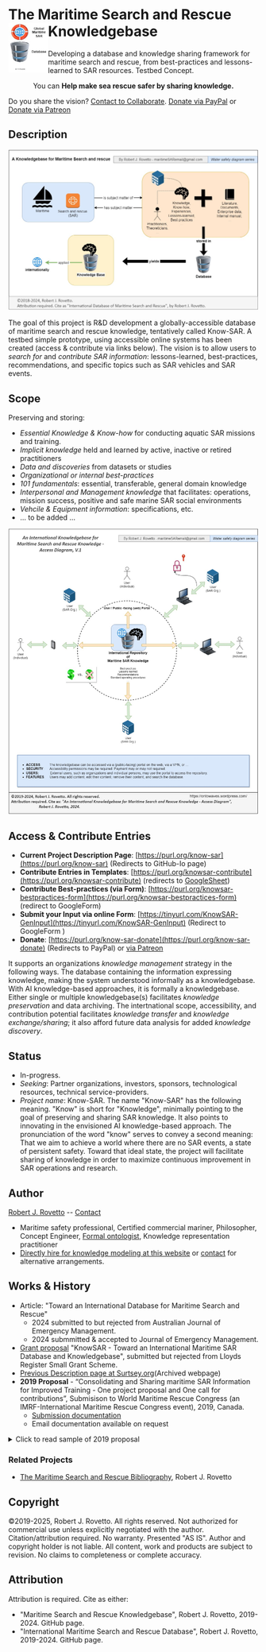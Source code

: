 # The Maritime Search and Rescue Knowledgebase <img align="left" width="80" height="100" src="images/marinSARdb-logo.jpg">
Developing a database and knowledge sharing framework for maritime search and rescue, from best-practices and lessons-learned to SAR resources. Testbed Concept. 

<p align="center">You can <b>Help make sea rescue safer by sharing knowledge.</b></p>

Do you share the vision? [Contact to Collaborate](https://thespiritofsar.wordpress.com/contact). [Donate via PayPal](https://www.paypal.com/donate/?business=JN9YD94DHA87Y&no_recurring=0&item_name=Help+create+the+worlds+first+database+about+maritime+search+%26+rescue+knowledge.+Saving+lives+by+sharing+knowledge.+Thank+you.&currency_code=USD) or [Donate via Patreon](https://patreon.com/user?u=16992629)

## Description

![image](images/International-Database-MarineSAR-Knowledge_Rovetto_v1.jpg)

The goal of this project is R&D development a globally-accessible database of maritime search and rescue knowledge, tentatively called Know-SAR. A testbed simple prototype, using accessible online systems has been created (access & contribute via links below). The vision is to allow users to _search for_ and _contribute SAR information_: lessons-learned, best-practices, recommendations, and specific topics such as SAR vehicles and SAR events. 

## Scope 
Preserving and storing:
- _Essential Knowledge & Know-how_ for conducting aquatic SAR missions and training. 
- _Implicit knowledge_ held and learned by active, inactive or retired practitioners
- _Data and discoveries_ from datasets or studies
- _Organizational or internal best-practices_
- _101 fundamentals_: essential, transferable, general domain knowledge
- _Interpersonal and Management knowledge_ that facilitates: operations, mission success, positive and safe marine SAR social environments
- _Vehcile & Equipment information_: specifications, etc.
- ... to be added ... 

![image](images/AccessDiagram_International-Database-MarineSAR-Knowledge_Rovetto_v1.jpg)

## Access & Contribute Entries
- **Current Project Description Page**: 	[https://purl.org/know-sar](https://purl.org/know-sar) (Redirects to GitHub-Io page)
- **Contribute Entries in Templates**: 		[https://purl.org/knowsar-contribute](https://purl.org/knowsar-contribute) (redirects to [GoogleSheet](https://docs.google.com/spreadsheets/d/1En-2klV5RyvoVIUaFKFvSG4Ik1SD2-U_MXMcHJFRY7Y/))
- **Contribute Best-practices (via Form)**:	[https://purl.org/knowsar-bestpractices-form](https://purl.org/knowsar-bestpractices-form) (redirect to GoogleForm)
- **Submit your Input via online Form**:	[https://tinyurl.com/KnowSAR-GenInput](https://tinyurl.com/KnowSAR-GenInput) (Redirect to GoogleForm )
- **Donate**:	 				[https://purl.org/know-sar-donate](https://purl.org/know-sar-donate) (Redirects to PayPal) or [via Patreon](https://patreon.com/user?u=16992629)

It supports an organizations _knowledge management_ strategy in the following ways. The database containing the information expressing knowledge, making the system understood informally as a knowledgebase. With AI knowledge-based approaches, it is formally a knowledgebase. Either single or multiple knowledgebase(s) facilitates _knowledge preservation_ and data archiving. The intertnational scope, accessibility, and contribution potential facilitates _knowledge transfer_ and _knowledge exchange/sharing_; it also afford future data analysis for added _knowledge discovery_. 

## Status
- In-progress.
- _Seeking_: Partner organizations, investors, sponsors, technological resources, technical service-providers.
- _Project name_: Know-SAR. The name "Know-SAR" has the following meaning. "Know" is short for "Knowledge", minimally pointing to the goal of preserving and sharing SAR knowledge. It also points to innovating in the envisioned AI knowledge-based approach. The pronunciation of the word "know" serves to convey a second meaning: That we aim to achieve a world where there are no SAR events, a state of persistent safety. Toward that ideal state, the project will facilitate sharing of knowledge in order to maximize continuous improvement in SAR operations and research.
  
##  Author
[Robert J. Rovetto](https://github.com/rrovetto) -- [Contact](mailto:rrovetto@terpalum.umd.edu)
- Maritime safety professional, Certified commercial mariner, Philosopher, Concept Engineer, [Formal ontologist](https://ontologforum.org/index.php/RobertRovetto), Knowledge representation practitioner
- [Directly hire for knowledge modeling at this website](https://tinyurl.com/yas7trzy) or [contact](rrovetto@terpalum.umd.edu) for alternative arrangements.

## Works & History
- Article: "Toward an International Database for Maritime Search and Rescue"
	- 2024 submitted to but rejected from Australian Journal of Emergency Management.
 	- 2024 submmitted & accepted to Journal of Emergency Management.
- [Grant proposal](https://github.com/rrovetto/rrovetto/blob/5160ddd1f3c18db8d6eafbe4eead23834d163a4d/affiliations-and-work/submissions/Lloyds/KnowSAR_MarineSAR-DB_LloydsGrantApp_Rovetto.pdf) "KnowSAR - Toward an International Maritime SAR Database and Knowledgebase", submitted but rejected from Lloyds Register Small Grant Scheme.
- [Previous Description page at Surtsey.org](https://web.archive.org/web/20250324025411/https://www.surtsey.org/projects/the-maritime-search-and-rescue-database/)(Archived webpage)
- **2019 Proposal** - “Consolidating and Sharing maritime SAR Information for Improved Training - One project proposal and One call for contributions”, Submisison to World Maritime Rescue Congress (an IMRF-International Maritime Rescue Congress event), 2019, Canada.
	- [Submission documentation](https://drive.google.com/drive/folders/1wWgdWdPG5B9OlZ5zOEw4n-8LlcuZrk8_?usp=sharing)
	- Email documentation available on request
<details>
  <summary>Click to read sample of 2019 proposal</summary>
	
"The community stands to improve training by aggregating and sharing maritime SAR information.
This communication discusses two project concepts. One is a project proposal to develop an
international database of maritime SAR best-practices. The other is an ongoing personal project
by the author to develop a bibliography of maritime SAR documents.

The first would be an open-source repository for best-practices in training and in actual 
operations. Any maritime SAR organization, and any individual, would be able to submit
additions to the repository Submitted best-practices or recommendations can be about 
onboard safety aspects to interpersonal aspects to equipment suggestions to detailed 
strategies for particular training evolutions like man-overboard. A best-practices
database can be incorporated into or developed for the IMRF, IMO, or another neutral
organizations.

The second project, an existing compilation of maritime SAR training and standards material is briefly introduced.
Contributions are welcome and should be directed to the author. The author seeks partners and funding to pursue both or either of these 
projects for consolidating maritime SAR information for knowledge sharing and improved training."

“This paper proposes the development of an international database of maritime SAR best-practices. The author (Rovetto) has begun a preliminary repository, drawing on his training and boating experiences. The authors asks the audience if they are interested in contributing to such a repository.  A best-practices database can be incorporated into the IMRF, IMO, or another neutral organization. It should be open and freely accessible. We draw on the collective and diverse experience of the author(s) to offer a list of recommended practices for crew members aboard rescue boats. The practices range from training suggestions, to safety precautions, to managerial and interpersonal approaches. Some maritime SAR organizations employ some of the recommendations, while others do not. Some suggestions may appear obvious, but observing existing paid and unpaid crews will demonstrate gaps in safety, lack of knowledge, etc”

</details>

### Related Projects
- [The Maritime Search and Rescue Bibliography](https://www.surtsey.org/projects/maritime-sar-bibliography), Robert J. Rovetto
  
## Copyright
©2019-2025, Robert J. Rovetto. All rights reserved.
Not authorized for commercial use unless explicitly negotiated with the author. Citation/attribution required.
No warranty. Presented "AS IS". Author and copyright holder is not liable. All content, work and products are subject to revision. No claims to completeness or complete accuracy.

## Attribution
Attribution is required. 
Cite as either: 
- "Maritime Search and Rescue Knowledgebase", Robert J. Rovetto, 2019-2024. GitHub page.
- "International Maritime Search and Rescue Database", Robert J. Rovetto, 2019-2024. GitHub page.
